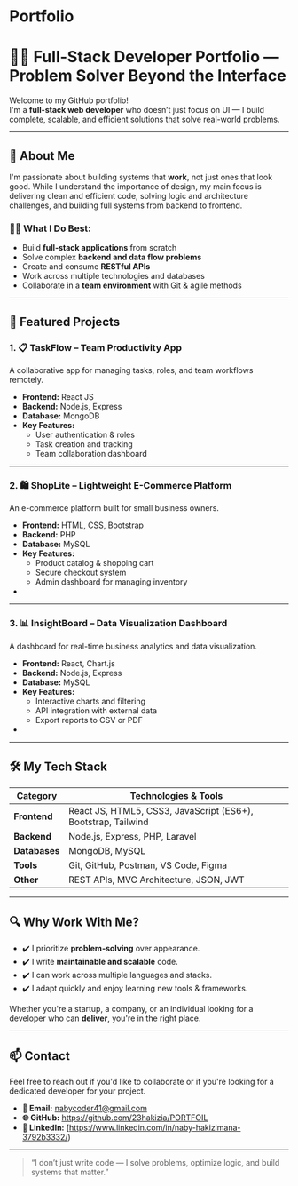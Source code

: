 # Portfolio

# 👨‍💻 Full-Stack Developer Portfolio — Problem Solver Beyond the Interface

Welcome to my GitHub portfolio!  
I'm a **full-stack web developer** who doesn’t just focus on UI — I build complete, scalable, and efficient solutions that solve real-world problems.

---

## 🧠 About Me

I'm passionate about building systems that **work**, not just ones that look good. While I understand the importance of design, my main focus is delivering clean and efficient code, solving logic and architecture challenges, and building full systems from backend to frontend.

### 👨‍🔧 What I Do Best:
- Build **full-stack applications** from scratch
- Solve complex **backend and data flow problems**
- Create and consume **RESTful APIs**
- Work across multiple technologies and databases
- Collaborate in a **team environment** with Git & agile methods

---

## 🚀 Featured Projects

### 1. 📋 **TaskFlow** – Team Productivity App
A collaborative app for managing tasks, roles, and team workflows remotely.

- **Frontend:** React JS
- **Backend:** Node.js, Express
- **Database:** MongoDB
- **Key Features:**
  - User authentication & roles
  - Task creation and tracking
  - Team collaboration dashboard


---

### 2. 🛍️ **ShopLite** – Lightweight E-Commerce Platform
An e-commerce platform built for small business owners.

- **Frontend:** HTML, CSS, Bootstrap
- **Backend:** PHP
- **Database:** MySQL
- **Key Features:**
  - Product catalog & shopping cart
  - Secure checkout system
  - Admin dashboard for managing inventory
-

---

### 3. 📊 **InsightBoard** – Data Visualization Dashboard
A dashboard for real-time business analytics and data visualization.

- **Frontend:** React, Chart.js
- **Backend:** Node.js, Express
- **Database:** MySQL
- **Key Features:**
  - Interactive charts and filtering
  - API integration with external data
  - Export reports to CSV or PDF
- 

---

## 🛠️ My Tech Stack

| Category      | Technologies & Tools                         |
|---------------|----------------------------------------------|
| **Frontend**  | React JS, HTML5, CSS3, JavaScript (ES6+), Bootstrap, Tailwind |
| **Backend**   | Node.js, Express, PHP, Laravel               |
| **Databases** | MongoDB, MySQL                               |
| **Tools**     | Git, GitHub, Postman, VS Code, Figma         |
| **Other**     | REST APIs, MVC Architecture, JSON, JWT       |

---

## 🔍 Why Work With Me?

- ✔️ I prioritize **problem-solving** over appearance.
- ✔️ I write **maintainable and scalable** code.
- ✔️ I can work across multiple languages and stacks.
- ✔️ I adapt quickly and enjoy learning new tools & frameworks.

Whether you're a startup, a company, or an individual looking for a developer who can **deliver**, you're in the right place.

---

## 📫 Contact

Feel free to reach out if you'd like to collaborate or if you're looking for a dedicated developer for your project.

- **📧 Email:** nabycoder41@gmail.com  
- **🌐 GitHub:**   https://github.com/23hakizia/PORTFOIL
- **🔗 LinkedIn:** [https://www.linkedin.com/in/naby-hakizimana-3792b3332/)

---

> “I don’t just write code — I solve problems, optimize logic, and build systems that matter.”

